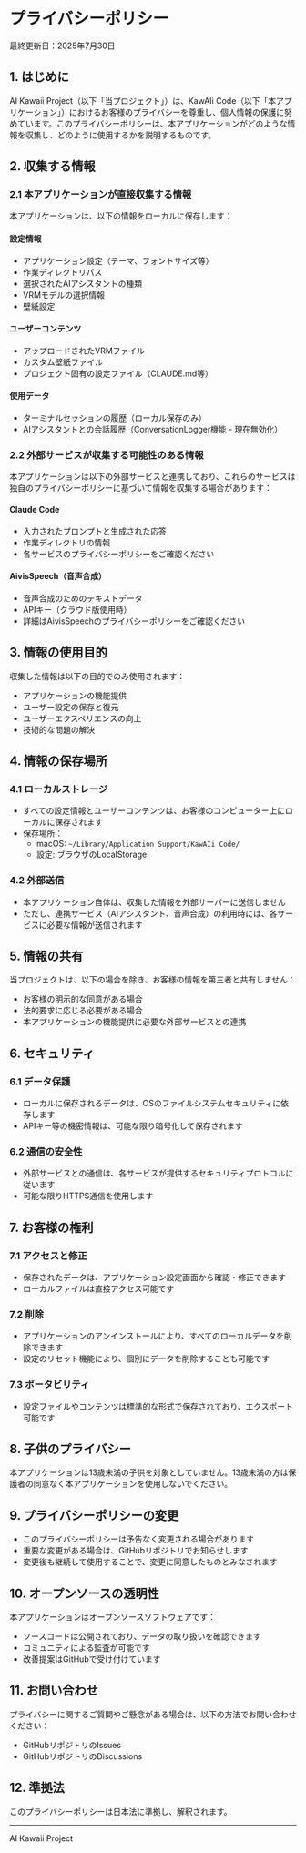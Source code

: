 # プライバシーポリシー

最終更新日：2025年7月30日

## 1. はじめに

AI Kawaii Project（以下「当プロジェクト」）は、KawAIi Code（以下「本アプリケーション」）におけるお客様のプライバシーを尊重し、個人情報の保護に努めています。このプライバシーポリシーは、本アプリケーションがどのような情報を収集し、どのように使用するかを説明するものです。

## 2. 収集する情報

### 2.1 本アプリケーションが直接収集する情報

本アプリケーションは、以下の情報をローカルに保存します：

#### 設定情報
- アプリケーション設定（テーマ、フォントサイズ等）
- 作業ディレクトリパス
- 選択されたAIアシスタントの種類
- VRMモデルの選択情報
- 壁紙設定

#### ユーザーコンテンツ
- アップロードされたVRMファイル
- カスタム壁紙ファイル
- プロジェクト固有の設定ファイル（CLAUDE.md等）

#### 使用データ
- ターミナルセッションの履歴（ローカル保存のみ）
- AIアシスタントとの会話履歴（ConversationLogger機能 - 現在無効化）

### 2.2 外部サービスが収集する可能性のある情報

本アプリケーションは以下の外部サービスと連携しており、これらのサービスは独自のプライバシーポリシーに基づいて情報を収集する場合があります：

#### Claude Code
- 入力されたプロンプトと生成された応答
- 作業ディレクトリの情報
- 各サービスのプライバシーポリシーをご確認ください

#### AivisSpeech（音声合成）
- 音声合成のためのテキストデータ
- APIキー（クラウド版使用時）
- 詳細はAivisSpeechのプライバシーポリシーをご確認ください

## 3. 情報の使用目的

収集した情報は以下の目的でのみ使用されます：

- アプリケーションの機能提供
- ユーザー設定の保存と復元
- ユーザーエクスペリエンスの向上
- 技術的な問題の解決

## 4. 情報の保存場所

### 4.1 ローカルストレージ
- すべての設定情報とユーザーコンテンツは、お客様のコンピューター上にローカルに保存されます
- 保存場所：
  - macOS: `~/Library/Application Support/KawAIi Code/`
  - 設定: ブラウザのLocalStorage

### 4.2 外部送信
- 本アプリケーション自体は、収集した情報を外部サーバーに送信しません
- ただし、連携サービス（AIアシスタント、音声合成）の利用時には、各サービスに必要な情報が送信されます

## 5. 情報の共有

当プロジェクトは、以下の場合を除き、お客様の情報を第三者と共有しません：

- お客様の明示的な同意がある場合
- 法的要求に応じる必要がある場合
- 本アプリケーションの機能提供に必要な外部サービスとの連携

## 6. セキュリティ

### 6.1 データ保護
- ローカルに保存されるデータは、OSのファイルシステムセキュリティに依存します
- APIキー等の機密情報は、可能な限り暗号化して保存されます

### 6.2 通信の安全性
- 外部サービスとの通信は、各サービスが提供するセキュリティプロトコルに従います
- 可能な限りHTTPS通信を使用します

## 7. お客様の権利

### 7.1 アクセスと修正
- 保存されたデータは、アプリケーション設定画面から確認・修正できます
- ローカルファイルは直接アクセス可能です

### 7.2 削除
- アプリケーションのアンインストールにより、すべてのローカルデータを削除できます
- 設定のリセット機能により、個別にデータを削除することも可能です

### 7.3 ポータビリティ
- 設定ファイルやコンテンツは標準的な形式で保存されており、エクスポート可能です

## 8. 子供のプライバシー

本アプリケーションは13歳未満の子供を対象としていません。13歳未満の方は保護者の同意なく本アプリケーションを使用しないでください。

## 9. プライバシーポリシーの変更

- このプライバシーポリシーは予告なく変更される場合があります
- 重要な変更がある場合は、GitHubリポジトリでお知らせします
- 変更後も継続して使用することで、変更に同意したものとみなされます

## 10. オープンソースの透明性

本アプリケーションはオープンソースソフトウェアです：
- ソースコードは公開されており、データの取り扱いを確認できます
- コミュニティによる監査が可能です
- 改善提案はGitHubで受け付けています

## 11. お問い合わせ

プライバシーに関するご質問やご懸念がある場合は、以下の方法でお問い合わせください：

- GitHubリポジトリのIssues
- GitHubリポジトリのDiscussions

## 12. 準拠法

このプライバシーポリシーは日本法に準拠し、解釈されます。

---

AI Kawaii Project